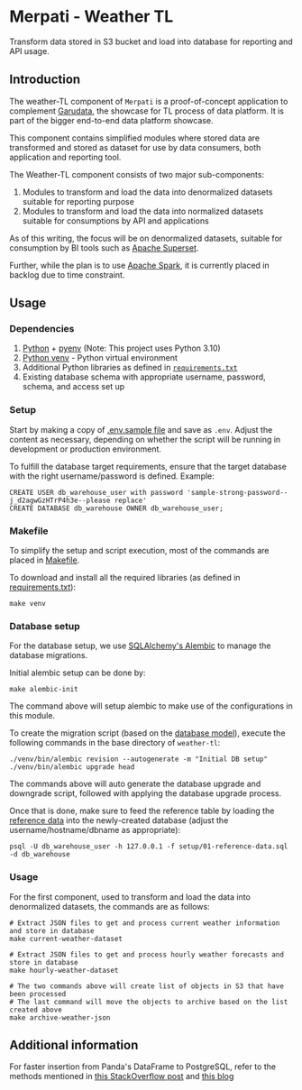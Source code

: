 # Merpati - Weather TL

Transform data stored in S3 bucket and load into database for reporting and API usage.

## Introduction

The weather-TL component of `Merpati` is a proof-of-concept application to complement [Garudata][url-garudata], the showcase for TL process of data platform. It is part of the bigger end-to-end data platform showcase.

This component contains simplified modules where stored data are transformed and stored as dataset for use by data consumers, both application and reporting tool.

The Weather-TL component consists of two major sub-components:
1. Modules to transform and load the data into denormalized datasets suitable for reporting purpose
1. Modules to transform and load the data into normalized datasets suitable for consumptions by API and applications

As of this writing, the focus will be on denormalized datasets, suitable for consumption by BI tools such as [Apache Superset][url-superset].

Further, while the plan is to use [Apache Spark][url-apache-spark], it is currently placed in backlog due to time constraint.


## Usage

### Dependencies

1. [Python][url-python] + [pyenv][url-pyenv] (Note: This project uses Python 3.10)
1. [Python venv][url-venv] - Python virtual environment
1. Additional Python libraries as defined in [`requirements.txt`][url-requirements]
1. Existing database schema with appropriate username, password, schema, and access set up


### Setup

Start by making a copy of [.env.sample file][url-dotenv-sample] and save as `.env`. Adjust the content as necessary, depending on whether the script will be running in development or production environment.

To fulfill the database target requirements, ensure that the target database with the right username/password is defined. Example:
```
CREATE USER db_warehouse_user with password 'sample-strong-password--j_d2agwGzHTrP4h3e--please replace'
CREATE DATABASE db_warehouse OWNER db_warehouse_user;
```


### Makefile

To simplify the setup and script execution, most of the commands are placed in [Makefile][url-makefile].

To download and install all the required libraries (as defined in [requirements.txt][url-requirements]):
```
make venv
```


### Database setup

For the database setup, we use [SQLAlchemy's Alembic][url-alembic] to manage the database migrations.

Initial alembic setup can be done by:
```
make alembic-init
```

The command above will setup alembic to make use of the configurations in this module.

To create the migration script (based on the [database model][url-db-model]), execute the following commands in the base directory of `weather-tl`:
```
./venv/bin/alembic revision --autogenerate -m "Initial DB setup"
./venv/bin/alembic upgrade head
```

The commands above will auto generate the database upgrade and downgrade script, followed with applying the database upgrade process.

Once that is done, make sure to feed the reference table by loading the [reference data][url-reference-data] into the newly-created database (adjust the username/hostname/dbname as appropriate):
```
psql -U db_warehouse_user -h 127.0.0.1 -f setup/01-reference-data.sql -d db_warehouse
```


### Usage


For the first component, used to transform and load the data into denormalized datasets, the commands are as follows:
```
# Extract JSON files to get and process current weather information and store in database
make current-weather-dataset

# Extract JSON files to get and process hourly weather forecasts and store in database
make hourly-weather-dataset

# The two commands above will create list of objects in S3 that have been processed
# The last command will move the objects to archive based on the list created above
make archive-weather-json
```


## Additional information

For faster insertion from Panda's DataFrame to PostgreSQL, refer to the methods mentioned in [this StackOverflow post][url-so-bulk-insert] and [this blog][url-pandas-df-to-psql]



<!-- Links -->
[url-garudata]: https://github.com/stndn/garudata
[url-superset]: https://github.com/stndn/garudata/tree/main/superset
[url-apache-spark]: https://spark.apache.org/ "Apache Spark"
[url-garudata-technology]: https://github.com/stndn/garudata#technology
[url-python]: https://www.python.org/
[url-pyenv]: https://github.com/pyenv/pyenv
[url-venv]: https://docs.python.org/3/library/venv.html
[url-requirements]: /weather-tl/requirements.txt
[url-dotenv-sample]: /weather-tl/.env.sample
[url-makefile]: /weather-tl/Makefile
[url-alembic]: https://alembic.sqlalchemy.org/en/latest/ "Alembic"
[url-db-model]: /weather-tl/wtl/models.py
[url-reference-data]: /weather-tl/setup/01-reference-data.sql "SQL script with commands to insert reference data"
[url-so-bulk-insert]: https://stackoverflow.com/a/44179612/1457788
[url-pandas-df-to-psql]: https://ellisvalentiner.com/post/a-fast-method-to-insert-a-pandas-dataframe-into-postgres/

